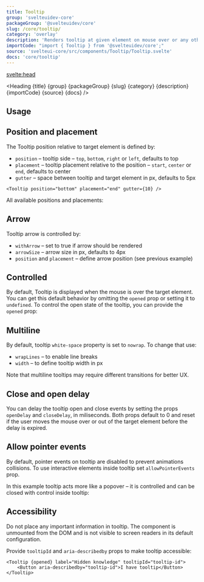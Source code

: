 ```yaml
---
title: Tooltip
group: 'svelteuidev-core'
packageGroup: '@svelteuidev/core'
slug: /core/tooltip/
category: 'overlay'
description: 'Renders tooltip at given element on mouse over or any other event'
importCode: "import { Tooltip } from '@svelteuidev/core';"
source: 'svelteui-core/src/components/Tooltip/Tooltip.svelte'
docs: 'core/tooltip'
---
```


<script>
  import { Demo, TooltipDemos } from '@svelteuidev/demos';
	import { Heading } from "$lib/components";
</script>

<svelte:head>

  <title>{title} - SvelteUI</title>
</svelte:head>

<Heading {title} {group} {packageGroup} {slug} {category} {description} {importCode} {source} {docs} />

## Usage

<Demo demo={TooltipDemos.configurator} />

## Position and placement

The Tooltip position relative to target element is defined by:

- `position` – tooltip side – `top`, `bottom`, `right` or `left`, defaults to top
- `placement` – tooltip placement relative to the position – `start`, `center` or `end`, defaults to center
- `gutter` – space between tooltip and target element in px, defaults to 5px

```svelte
<Tooltip position="bottom" placement="end" gutter={10} />
```

All available positions and placements:

<Demo demo={TooltipDemos.positions} />

## Arrow

Tooltip arrow is controlled by:

- `withArrow` – set to true if arrow should be rendered
- `arrowSize` – arrow size in px, defaults to 4px
- `position` and `placement` – define arrow position (see previous example)

<Demo demo={TooltipDemos.arrow} />

## Controlled

By default, Tooltip is displayed when the mouse is over the target element. You can get this default behavior by omitting the `opened` prop or setting it to `undefined`.
To control the open state of the tooltip, you can provide the `opened` prop:

<Demo demo={TooltipDemos.controlled} />

## Multiline

By default, tooltip `white-space` property is set to `nowrap`. To change that use:

- `wrapLines` – to enable line breaks
- `width` – to define tooltip width in px

Note that multiline tooltips may require different transitions for better UX.

<Demo demo={TooltipDemos.multiline} />

## Close and open delay

You can delay the tooltip open and close events by setting the props `openDelay` and `closeDelay`, in miliseconds. Both props default to 0 and reset if the user moves the mouse over or out of the target element before the delay is expired.

<Demo demo={TooltipDemos.delay} />

## Allow pointer events

By default, pointer events on tooltip are disabled to prevent animations collisions. To use interactive elements inside tooltip set `allowPointerEvents` prop.

In this example tooltip acts more like a popover – it is controlled and can be closed with control inside tooltip:

<Demo demo={TooltipDemos.pointer} />

## Accessibility

Do not place any important information in tooltip. The component is unmounted from the DOM and is not visible to screen readers in its default configuration.

Provide `tooltipId` and `aria-describedby` props to make tooltip accessible:

```svelte
<Tooltip {opened} label="Hidden knowledge" tooltipId="tooltip-id">
	<Button aria-describedby="tooltip-id">I have tooltip</Button>
</Tooltip>
```
